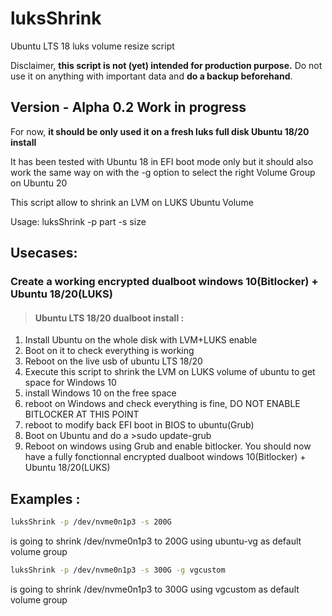 # luksShrink
Ubuntu LTS 18 luks volume resize script

<p>Disclaimer, <b>this script is not (yet) intended for production purpose.</b> Do not use it on anything with important data and <b>do a backup beforehand</b>.</p>

## Version - Alpha 0.2 Work in progress

For now, **it should be only used it on a fresh luks full disk Ubuntu 18/20 install**

<p>It has been tested with Ubuntu 18 in EFI boot mode only but it should also work the same way on with the -g option to select the right Volume Group on Ubuntu 20</p>

This script allow to shrink an LVM on LUKS Ubuntu Volume

Usage: luksShrink -p part -s size

## Usecases:

### Create a working encrypted dualboot windows 10(Bitlocker) + Ubuntu 18/20(LUKS)

>#### Ubuntu LTS 18/20 dualboot install :
1. Install Ubuntu on the whole disk with LVM+LUKS enable
2. Boot on it to check everything is working
3. Reboot on the live usb of ubuntu LTS 18/20
4. Execute this script to shrink the LVM on LUKS volume of ubuntu to get space for Windows 10
5. install Windows 10 on the free space
6. reboot on Windows and check everything is fine, DO NOT ENABLE BITLOCKER AT THIS POINT
7. reboot to modify back EFI boot in BIOS to ubuntu(Grub)
8. Boot on Ubuntu and do a >sudo update-grub
9. Reboot on windows using Grub and enable bitlocker.
You should now have a fully fonctionnal encrypted dualboot windows 10(Bitlocker) + Ubuntu 18/20(LUKS)

## Examples :

```bash
luksShrink -p /dev/nvme0n1p3 -s 200G
```
is going to shrink /dev/nvme0n1p3 to 200G using ubuntu-vg as default volume group

```bash
luksShrink -p /dev/nvme0n1p3 -s 300G -g vgcustom
```
is going to shrink /dev/nvme0n1p3 to 300G using vgcustom as default volume group

